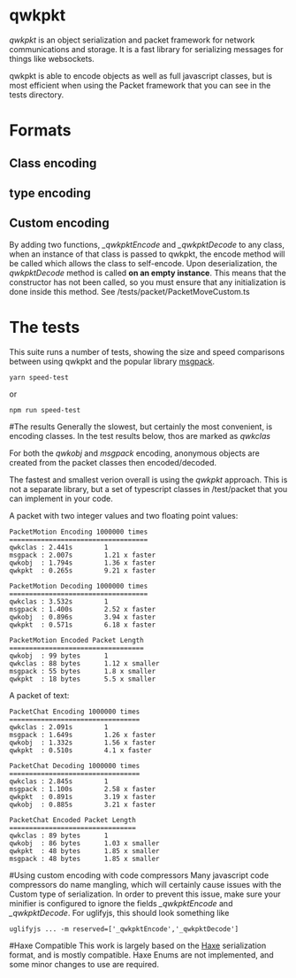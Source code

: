 # qwkpkt

*qwkpkt* is an object serialization and packet framework for network communications and storage.
It is a fast library for serializing messages for things like websockets.

qwkpkt is able to encode objects as well as full javascript classes, but is most efficient when 
using the Packet framework that you can see in the tests directory.

# Formats
## Class encoding
## type encoding
## Custom encoding
By adding two functions, *_qwkpktEncode* and *_qwkpktDecode* to any class, when an instance of 
that class is passed to qwkpkt, the encode method will be called which allows the class
to self-encode. Upon deserialization, the *qwkpktDecode* method is called **on an empty instance**.
This means that the constructor has not been called, so you must ensure that any initialization is
done inside this method. See /tests/packet/PacketMoveCustom.ts

# The tests
This suite runs a number of tests, showing the size and speed comparisons between using qwkpkt
and the popular library [msgpack](https://msgpack.org/).
```
yarn speed-test
```
or 
```
npm run speed-test
```

#The results
Generally the slowest, but certainly the most convenient, is encoding classes. In the test results
below, thos are marked as *qwkclas*

For both the *qwkobj* and *msgpack* encoding, anonymous objects are created from the packet classes
then encoded/decoded.

The fastest and smallest verion overall is using the *qwkpkt* approach. This is not a separate library,
but a set of typescript classes in /test/packet that you can implement in your code.

A packet with two integer values and two floating point values:
```
PacketMotion Encoding 1000000 times
===================================
qwkclas : 2.441s        1
msgpack : 2.007s        1.21 x faster
qwkobj  : 1.794s        1.36 x faster
qwkpkt  : 0.265s        9.21 x faster

PacketMotion Decoding 1000000 times
===================================
qwkclas : 3.532s        1
msgpack : 1.400s        2.52 x faster
qwkobj  : 0.896s        3.94 x faster
qwkpkt  : 0.571s        6.18 x faster

PacketMotion Encoded Packet Length
==================================
qwkobj  : 99 bytes      1
qwkclas : 88 bytes      1.12 x smaller
msgpack : 55 bytes      1.8 x smaller
qwkpkt  : 18 bytes      5.5 x smaller
```

A packet of text:
```
PacketChat Encoding 1000000 times
=================================
qwkclas : 2.091s        1
msgpack : 1.649s        1.26 x faster
qwkobj  : 1.332s        1.56 x faster
qwkpkt  : 0.510s        4.1 x faster

PacketChat Decoding 1000000 times
=================================
qwkclas : 2.845s        1
msgpack : 1.100s        2.58 x faster
qwkpkt  : 0.891s        3.19 x faster
qwkobj  : 0.885s        3.21 x faster

PacketChat Encoded Packet Length
================================
qwkclas : 89 bytes      1
qwkobj  : 86 bytes      1.03 x smaller
qwkpkt  : 48 bytes      1.85 x smaller
msgpack : 48 bytes      1.85 x smaller
```

#Using custom encoding with code compressors
Many javascript code compressors do name mangling, which will certainly cause issues with the Custom
type of serialization. In order to prevent this issue, make sure your minifier is configured to 
ignore the fields *_qwkpktEncode* and *_qwkpktDecode*. For uglifyjs, this should look something like
```
uglifyjs ... -m reserved=['_qwkpktEncode','_qwkpktDecode']
```

#Haxe Compatible
This work is largely based on the [Haxe](https://www.haxe.org) serialization format, and is mostly 
compatible. Haxe Enums are not implemented, and some minor changes to use are required. 